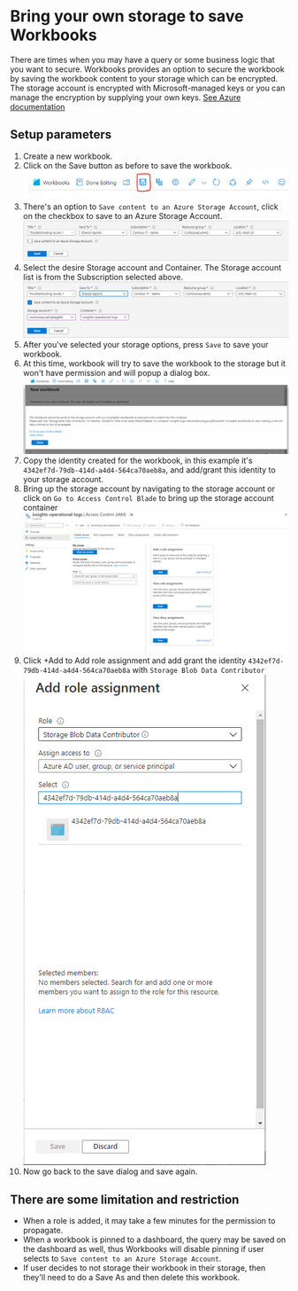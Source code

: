 # Bring your own storage to save Workbooks

There are times when you may have a query or some business logic that you want to secure. Workbooks provides an option to secure the workbook by saving the workbook content to your storage which can be encrypted. The storage account is encrypted with Microsoft-managed keys or you can manage the encryption by supplying your own keys. [See Azure documentation](https://docs.microsoft.com/en-us/azure/storage/common/storage-service-encryption)

## Setup parameters

1. Create a new workbook.
2. Click on the Save button as before to save the workbook.
    ![Image showing a the saved butoon](../Images/ByosSaveButton.png)
3. There's an option to `Save content to an Azure Storage Account`, click on the checkbox to save to an Azure Storage Account.
    ![Image showing a the saved dialog](../Images/ByosSavedDialogDefault.png)
4. Select the desire Storage account and Container. The Storage account list is from the Subscription selected above.
    ![Image showing a save dialog with storage option](../Images/ByosSavedDialogWithStorage.png)
5. After you've selected your storage options, press `Save` to save your workbook.
6. At this time, workbook will try to save the workbook to the storage but it won't have permission and will popup a dialog box.
    ![Image showing a identity dialog box](../Images/ByosAddIdentityDialog.png)
7. Copy the identity created for the workbook, in this example it's `4342ef7d-79db-414d-a4d4-564ca70aeb8a`, and add/grant this identity to your storage account.
8. Bring up the storage account by navigating to the storage account or click on `Go to Access Control Blade` to bring up the storage account container
![Image showing storage account container](../Images/ByosContainerAccessControl.png)
9. Click +Add to Add role assignment and add grant the identity `4342ef7d-79db-414d-a4d4-564ca70aeb8a` with `Storage Blob Data Contributor`
![Image showing storage account container](../Images/ByosAddRoleAssignment.png)
10. Now go back to the save dialog and save again.

## There are some limitation and restriction
+ When a role is added, it may take a few minutes for the permission to propagate.
+ When a workbook is pinned to a dashboard, the query may be saved on the dashboard as well, thus Workbooks will disable pinning if user selects to `Save content to an Azure Storage Account`.
+ If user decides to not storage their workbook in their storage, then they'll need to do a Save As and then delete this workbook.